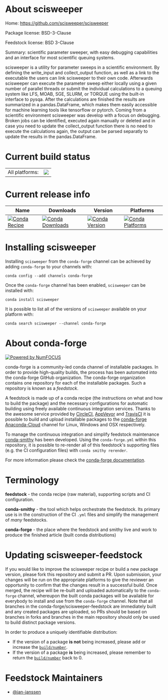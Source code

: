 About scisweeper
================

Home: https://github.com/scisweeper/scisweeper

Package license: BSD-3-Clause

Feedstock license: BSD 3-Clause

Summary: scientific parameter sweeper, with easy debugging capabilities and an interface for most scientific queuing systems.

scisweeper is a utility for parameter sweeps in a scientific environment.
By defining the write_input and collect_output function, as well as a
link to the executable the users can link scisweeper to their own code.
Afterwards scisweeper can execute the parameter sweep either locally
using a given number of parallel threads or submit the individual
calculations to a queuing system like LFS, MOAB, SGE, SLURM, or TORQUE
using the built-in interface to pysqa. After the calculations are
finished the results are summarized in a pandas.DataFrame, which makes
them easily accessible for machine learning tools like tensorflow or
pytorch. Coming from a scientific environment scisweeper was develop
with a focus on debugging. Broken jobs can be identified, executed again
manually or deleted and in case you need to update the collect_output
function there is no need to execute the calculations again, the output
can be parsed separatly to update the results in the pandas.DataFrame.


Current build status
====================


<table><tr><td>All platforms:</td>
    <td>
      <a href="https://dev.azure.com/conda-forge/feedstock-builds/_build/latest?definitionId=7393&branchName=master">
        <img src="https://dev.azure.com/conda-forge/feedstock-builds/_apis/build/status/scisweeper-feedstock?branchName=master">
      </a>
    </td>
  </tr>
</table>

Current release info
====================

| Name | Downloads | Version | Platforms |
| --- | --- | --- | --- |
| [![Conda Recipe](https://img.shields.io/badge/recipe-scisweeper-green.svg)](https://anaconda.org/conda-forge/scisweeper) | [![Conda Downloads](https://img.shields.io/conda/dn/conda-forge/scisweeper.svg)](https://anaconda.org/conda-forge/scisweeper) | [![Conda Version](https://img.shields.io/conda/vn/conda-forge/scisweeper.svg)](https://anaconda.org/conda-forge/scisweeper) | [![Conda Platforms](https://img.shields.io/conda/pn/conda-forge/scisweeper.svg)](https://anaconda.org/conda-forge/scisweeper) |

Installing scisweeper
=====================

Installing `scisweeper` from the `conda-forge` channel can be achieved by adding `conda-forge` to your channels with:

```
conda config --add channels conda-forge
```

Once the `conda-forge` channel has been enabled, `scisweeper` can be installed with:

```
conda install scisweeper
```

It is possible to list all of the versions of `scisweeper` available on your platform with:

```
conda search scisweeper --channel conda-forge
```


About conda-forge
=================

[![Powered by NumFOCUS](https://img.shields.io/badge/powered%20by-NumFOCUS-orange.svg?style=flat&colorA=E1523D&colorB=007D8A)](http://numfocus.org)

conda-forge is a community-led conda channel of installable packages.
In order to provide high-quality builds, the process has been automated into the
conda-forge GitHub organization. The conda-forge organization contains one repository
for each of the installable packages. Such a repository is known as a *feedstock*.

A feedstock is made up of a conda recipe (the instructions on what and how to build
the package) and the necessary configurations for automatic building using freely
available continuous integration services. Thanks to the awesome service provided by
[CircleCI](https://circleci.com/), [AppVeyor](https://www.appveyor.com/)
and [TravisCI](https://travis-ci.org/) it is possible to build and upload installable
packages to the [conda-forge](https://anaconda.org/conda-forge)
[Anaconda-Cloud](https://anaconda.org/) channel for Linux, Windows and OSX respectively.

To manage the continuous integration and simplify feedstock maintenance
[conda-smithy](https://github.com/conda-forge/conda-smithy) has been developed.
Using the ``conda-forge.yml`` within this repository, it is possible to re-render all of
this feedstock's supporting files (e.g. the CI configuration files) with ``conda smithy rerender``.

For more information please check the [conda-forge documentation](https://conda-forge.org/docs/).

Terminology
===========

**feedstock** - the conda recipe (raw material), supporting scripts and CI configuration.

**conda-smithy** - the tool which helps orchestrate the feedstock.
                   Its primary use is in the construction of the CI ``.yml`` files
                   and simplify the management of *many* feedstocks.

**conda-forge** - the place where the feedstock and smithy live and work to
                  produce the finished article (built conda distributions)


Updating scisweeper-feedstock
=============================

If you would like to improve the scisweeper recipe or build a new
package version, please fork this repository and submit a PR. Upon submission,
your changes will be run on the appropriate platforms to give the reviewer an
opportunity to confirm that the changes result in a successful build. Once
merged, the recipe will be re-built and uploaded automatically to the
`conda-forge` channel, whereupon the built conda packages will be available for
everybody to install and use from the `conda-forge` channel.
Note that all branches in the conda-forge/scisweeper-feedstock are
immediately built and any created packages are uploaded, so PRs should be based
on branches in forks and branches in the main repository should only be used to
build distinct package versions.

In order to produce a uniquely identifiable distribution:
 * If the version of a package **is not** being increased, please add or increase
   the [``build/number``](https://conda.io/docs/user-guide/tasks/build-packages/define-metadata.html#build-number-and-string).
 * If the version of a package **is** being increased, please remember to return
   the [``build/number``](https://conda.io/docs/user-guide/tasks/build-packages/define-metadata.html#build-number-and-string)
   back to 0.

Feedstock Maintainers
=====================

* [@jan-janssen](https://github.com/jan-janssen/)


